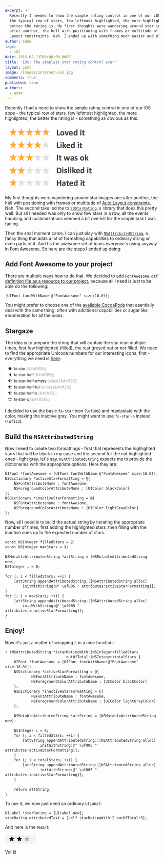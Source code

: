 ```yaml
---
excerpt: >-
  Recently I needed to show the simple rating control in one of our iOS apps -
  the typical row of stars, few leftmost highlighted, the more highlighted, the
  better the rating is. My first thoughts were wandering around star images one
  after another, the hell with positioning with frames or multitude of Auto
  Layout constraints. Nah. I ended up with something much easier and elegant.
author: adam
tags:
  - iOS
date: 2015-08-13T00:00:00.000Z
title: 'iOS: The simplest star rating control ever'
layout: post
image: /images/internet-ios.jpg
comments: true
published: true
authors:
  - adam
---
```

Recently I had a need to show the simple rating control in one of our iOS apps - the typical row of stars, few leftmost highlighted, the more highlighted, the better the rating is - something as obvious as this:

![star rating example](/images/star-rating-example.png)

My first thoughts were wandering around star images one after another, the hell with positioning with frames or multitude of [Auto Layout constraints](http://www.informit.com/articles/article.aspx?p=2041295). Nah. The second take led me to [`EDStarRating`](https://github.com/erndev/EDStarRating), a library that does this pretty well. But all I needed was only to show few stars in a row, all the events handling and customizations seemed a bit overkill for the simple task I was facing.

Then the aha! moment came. I can just play with [`NSAttributedString`](https://developer.apple.com/library/mac/documentation/Cocoa/Reference/Foundation/Classes/NSAttributedString_Class/), a fancy thing that adds a lot of formatting capabilities to ordinary string or even parts of it. And tis the awesome set of icons everyone's using anyway in [Font Awesome](https://fontawesome.com). So here are the steps I ended up doing:

## Add Font Awesome to your project

There are multiple ways how to do that. We decided to [add `FontAwesome.otf` definition file as a resource to our project](http://luciancancescu.blogspot.com/2015/03/how-to-integrate-fontawesome-in-your.html), because all I need is just to be able do the following:

```objc
[UIFont fontWithName:@"FontAwesome" size:18.0f];
```

You might prefer to choose one of the [available CocoaPods](http://cocoapods.org/?q=font%20awesome) that esentially deal with the same thing, often with additional capabilities or sugar like enumeration for all the icons.

## Stargaze

The idea is to prepare the string that will contain the star icon multiple times, first few highlighted (filled), the rest greyed out or not filled. We need to find the appropriate Unicode numbers for our interesting icons, first - everything we need is [here](https://fontawesome.com/icons):

![Font Awesome Unicode codes](/images/star-rating-fa.png)

I decided to use the basic `fa-star` icon (`\uf005`) and manipulate with the color, making the inactive gray. You might want to use `fa-star-o` instead (`\uf123`).

## Build the `NSAttributedString`

Now I need to create two formattings - first that represents the highlighted stars that will be black in my case and the second for the not highlighted ones - light gray, let's say. `NSAttributedString` expects me to provide the dictionaries with the appropriate options. Here they are:

```objc
UIFont *fontAwesome = [UIFont fontWithName:@"FontAwesome" size:18.0f];
NSDictionary *activeStarFormatting = @{
    NSFontAttributeName : fontAwesome, 
    NSForegroundColorAttributeName : [UIColor blackColor]
};
NSDictionary *inactiveStarFormatting = @{
    NSFontAttributeName : fontAwesome, 
    NSForegroundColorAttributeName : [UIColor lightGrayColor]
};
```

Now, all I need is to build the actual string by iterating the appropriate number of times, first adding the highlighted stars, then filling with the inactive ones up to the expected number of stars.

```objc
const NSInteger filledStars = 2;
const NSInteger maxStars = 3;

NSMutableAttributedString *attString = [NSMutableAttributedString new];
NSInteger i = 0;

for (; i < filledStars; ++i) {
    [attString appendAttributedString:[[NSAttributedString alloc] 
        initWithString:@" \uf005 " attributes:activeStarFormatting]];
}
for (; i < maxStars; ++i) {
    [attString appendAttributedString:[[NSAttributedString alloc] 
        initWithString:@" \uf005 " attributes:inactiveStarFormatting]];
}
```

## Enjoy!

Now it's just a matter of wrapping it in a nice function:

```objc
+ (NSAttributedString *)starRatingWith:(NSInteger)filledStars
                            outOfTotal:(NSInteger)totalStars {
    UIFont *fontAwesome = [UIFont fontWithName:@"FontAwesome" size:18.0f];
    NSDictionary *activeStarFormatting = @{
            NSFontAttributeName : fontAwesome,
            NSForegroundColorAttributeName : [UIColor blackColor]
    };
    NSDictionary *inactiveStarFormatting = @{
            NSFontAttributeName : fontAwesome,
            NSForegroundColorAttributeName : [UIColor lightGrayColor]
    };

    NSMutableAttributedString *attString = [NSMutableAttributedString new];

    NSInteger i = 0;
    for (; i < filledStars; ++i) {
        [attString appendAttributedString:[[NSAttributedString alloc]
                initWithString:@" \uf005 " attributes:activeStarFormatting]];
    }
    for (; i < totalStars; ++i) {
        [attString appendAttributedString:[[NSAttributedString alloc]
                initWithString:@" \uf005 " attributes:inactiveStarFormatting]];
    }

    return attString;
}
```

To use it, we now just need an ordinary `UILabel`:

```objc
UILabel *starRating = [UILabel new];
starRating.attributedText = [self starRatingWith:2 outOfTotal:3];
```

And here is the result:

![NSAttributedString-based star rating example](/images/star-rating-label.png)

Voilà!
